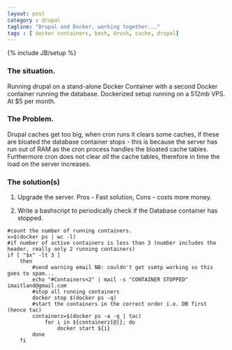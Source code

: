 ```yaml
---
layout: post
category : drupal
tagline: "Drupal and Docker, working together..."
tags : [ docker containers, bash, drush, cache, drupal]
---
```

{% include JB/setup %}
### The situation.

Running drupal on a stand-alone Docker Container with a second Docker container running the database. Dockerized setup running on a 512mb VPS. At $5 per month.

### The Problem.

Drupal caches get too big, when cron runs it clears some caches, if these are bloated the database container stops - this is because the server has run out of RAM as the cron process handles the bloated cache tables. Furthermore cron does not clear *all* the cache tables, therefore in time the load on the server increases.

### The solution(s)

1. Upgrade the server. Pros - Fast solution, Cons - costs more money.

2. Write a bashscript to periodically check if the Database container has stopped. 
 
```
#count the number of running containers.
x=$(docker ps | wc -l)
#if number of active containers is less than 3 (number includes the header, really only 2 running containers)
if [ "$x" -lt 3 ]
	then
		#send warning email NB: couldn't get ssmtp working so this goes to spam...
		echo "#Containers<2" | mail -s "CONTAINER STOPPED" imaitland@gmail.com
		#stop all running containers
		docker stop $(docker ps -q)
		#start the containers in the correct order i.e. DB first (hence tac) 
		containerz=$(docker ps -a -q | tac)
			for i in ${containerz[@]}; do
				docker start ${i}
		done
	fi
```





